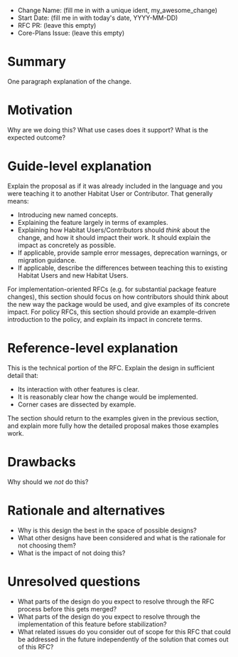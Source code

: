 - Change Name: (fill me in with a unique ident, my_awesome_change)
- Start Date: (fill me in with today's date, YYYY-MM-DD)
- RFC PR: (leave this empty)
- Core-Plans Issue: (leave this empty)

# Summary
[summary]: #summary

One paragraph explanation of the change.

# Motivation
[motivation]: #motivation

Why are we doing this? What use cases does it support? What is the expected outcome?

# Guide-level explanation
[guide-level-explanation]: #guide-level-explanation

Explain the proposal as if it was already included in the language and you were teaching it to another Habitat User or Contributor. That generally means:

- Introducing new named concepts.
- Explaining the feature largely in terms of examples.
- Explaining how Habitat Users/Contributors should *think* about the change, and how it should impact their work. It should explain the impact as concretely as possible.
- If applicable, provide sample error messages, deprecation warnings, or migration guidance.
- If applicable, describe the differences between teaching this to existing Habitat Users and new Habitat Users.

For implementation-oriented RFCs (e.g. for substantial package feature changes), this section should focus on how contributors should think about the new way the package would be used, and give examples of its concrete impact. For policy RFCs, this section should provide an example-driven introduction to the policy, and explain its impact in concrete terms.

# Reference-level explanation
[reference-level-explanation]: #reference-level-explanation

This is the technical portion of the RFC. Explain the design in sufficient detail that:

- Its interaction with other features is clear.
- It is reasonably clear how the change would be implemented.
- Corner cases are dissected by example.

The section should return to the examples given in the previous section, and explain more fully how the detailed proposal makes those examples work.

# Drawbacks
[drawbacks]: #drawbacks

Why should we *not* do this?

# Rationale and alternatives
[alternatives]: #alternatives

- Why is this design the best in the space of possible designs?
- What other designs have been considered and what is the rationale for not choosing them?
- What is the impact of not doing this?

# Unresolved questions
[unresolved]: #unresolved-questions

- What parts of the design do you expect to resolve through the RFC process before this gets merged?
- What parts of the design do you expect to resolve through the implementation of this feature before stabilization?
- What related issues do you consider out of scope for this RFC that could be addressed in the future independently of the solution that comes out of this RFC?
